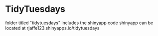 # TidyTuesdays
folder titled "tidytuesdays" includes the shinyapp code 
shinyapp can be located at rjaffe123.shinyapps.io/tidytuesdays
